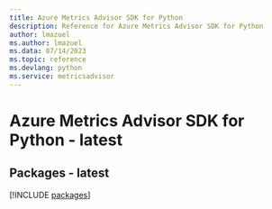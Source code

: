 ```yaml
---
title: Azure Metrics Advisor SDK for Python
description: Reference for Azure Metrics Advisor SDK for Python
author: lmazuel
ms.author: lmazuel
ms.data: 07/14/2023
ms.topic: reference
ms.devlang: python
ms.service: metricsadvisor
---
```

# Azure Metrics Advisor SDK for Python - latest
## Packages - latest
[!INCLUDE [packages](metrics-advisor-index.md)]
